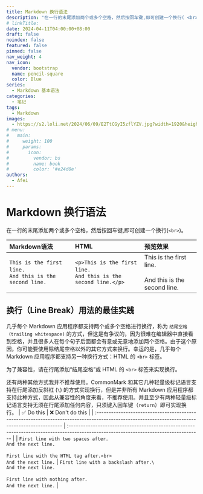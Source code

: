 ```yaml
---
title: Markdown 换行语法
description: "在一行的末尾添加两个或多个空格，然后按回车键,即可创建一个换行( <br> )。"
# linkTitle:
date: 2024-04-11T04:00:00+08:00
draft: false
noindex: false
featured: false
pinned: false
nav_weight: 4
nav_icon:
  vendor: bootstrap
  name: pencil-square
  color: Blue
series:
  - Markdown 基本语法
categories:
  - 笔记
tags:
  - Markdown
images:
  - https://s2.loli.net/2024/06/09/E2TtCGyI5zflYZV.jpg?width=1920&height=1440
# menu:
#   main:
#     weight: 100
#     params:
#       icon:
#         vendor: bs
#         name: book
#         color: '#e24d0e'
authors:
  - Afei
---
```


# Markdown 换行语法
在一行的末尾添加两个或多个空格，然后按回车键,即可创建一个换行(`<br>`)。

| Markdown语法                                                      | HTML                                                                   | 预览效果                                                        |
| :---------------------------------------------------------------- | :--------------------------------------------------------------------- | :-------------------------------------------------------------- |
| `This is the first line.　　`<br />`And this is the second line.` | `<p>This is the first line.　　`<br>`And this is the second line.</p>` | This is the first line.<br /><br />And this is the second line. |

## 换行（Line Break）用法的最佳实践

几乎每个 Markdown 应用程序都支持两个或多个空格进行换行，称为 `结尾空格（trailing whitespace)` 的方式，但这是有争议的，因为很难在编辑器中直接看到空格，并且很多人在每个句子后面都会有意或无意地添加两个空格。由于这个原因，你可能要使用除结尾空格以外的其它方式来换行。幸运的是，几乎每个 Markdown 应用程序都支持另一种换行方式：HTML 的 `<br>` 标签。

为了兼容性，请在行尾添加“结尾空格”或 HTML 的 `<br>` 标签来实现换行。

还有两种其他方式我并不推荐使用。CommonMark 和其它几种轻量级标记语言支持在行尾添加反斜杠 (`\`) 的方式实现换行，但是并非所有 Markdown 应用程序都支持此种方式，因此从兼容性的角度来看，不推荐使用。并且至少有两种轻量级标记语言支持无须在行尾添加任何内容，只须键入回车键（`return`）即可实现换行。
| ✅  Do this                                                                                                                                      | ❌  Don't do this                                                                                                                      |
| :---------------------------------------------------------------------------------------------------------------------------------------------- | :------------------------------------------------------------------------------------------------------------------------------------ |
| `First line with two spaces after.　　`<br />`And the next line.`<br /><br />`First line with the HTML tag after.<br>`<br/>`And the next line.` | `First line with a backslash after.\`<br />`And the next line.`<br /><br />`First line with nothing after.`<br />`And the next line.` |

